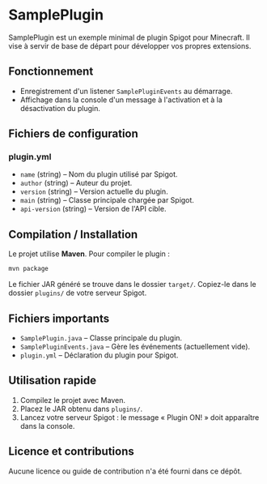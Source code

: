# SamplePlugin

SamplePlugin est un exemple minimal de plugin Spigot pour Minecraft.
Il vise à servir de base de départ pour développer vos propres extensions.

## Fonctionnement
- Enregistrement d'un listener `SamplePluginEvents` au démarrage.
- Affichage dans la console d'un message à l'activation et à la désactivation du plugin.

## Fichiers de configuration
### plugin.yml
- `name` (string) – Nom du plugin utilisé par Spigot.
- `author` (string) – Auteur du projet.
- `version` (string) – Version actuelle du plugin.
- `main` (string) – Classe principale chargée par Spigot.
- `api-version` (string) – Version de l'API cible.

## Compilation / Installation
Le projet utilise **Maven**. Pour compiler le plugin :
```bash
mvn package
```
Le fichier JAR généré se trouve dans le dossier `target/`. Copiez-le dans le dossier `plugins/` de votre serveur Spigot.

## Fichiers importants
- `SamplePlugin.java` – Classe principale du plugin.
- `SamplePluginEvents.java` – Gère les événements (actuellement vide).
- `plugin.yml` – Déclaration du plugin pour Spigot.

## Utilisation rapide
1. Compilez le projet avec Maven.
2. Placez le JAR obtenu dans `plugins/`.
3. Lancez votre serveur Spigot : le message « Plugin ON! » doit apparaître dans la console.

## Licence et contributions
Aucune licence ou guide de contribution n'a été fourni dans ce dépôt.
